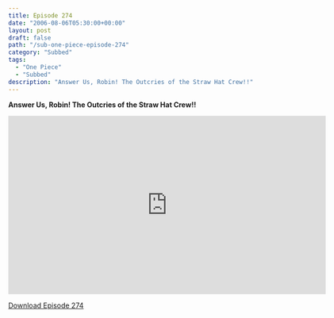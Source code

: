 ```yaml
---
title: Episode 274
date: "2006-08-06T05:30:00+00:00"
layout: post
draft: false
path: "/sub-one-piece-episode-274"
category: "Subbed"
tags:
  - "One Piece"
  - "Subbed"
description: "Answer Us, Robin! The Outcries of the Straw Hat Crew!!"
---
```


**Answer Us, Robin! The Outcries of the Straw Hat Crew!!**

<iframe width="640" height="360" src="https://www.rapidvideo.com/e/FXQHHHQSOG" frameborder="0" marginwidth=0 marginheight=0 scrolling=no allowfullscreen></iframe>

<a href="http://ouo.io/qs/eCodkFEQ?s=https://rapidvid.to/d/https://www.rapidvideo.com/e/FXQHHHQSOG">Download Episode 274</a>

